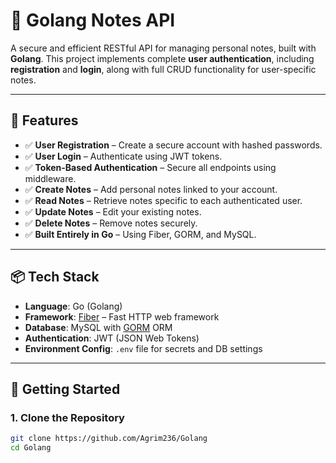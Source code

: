 # 📝 Golang Notes API

A secure and efficient RESTful API for managing personal notes, built with **Golang**. This project implements complete **user authentication**, including **registration** and **login**, along with full CRUD functionality for user-specific notes.

---

## 🔧 Features

- ✅ **User Registration** – Create a secure account with hashed passwords.
- ✅ **User Login** – Authenticate using JWT tokens.
- ✅ **Token-Based Authentication** – Secure all endpoints using middleware.
- ✅ **Create Notes** – Add personal notes linked to your account.
- ✅ **Read Notes** – Retrieve notes specific to each authenticated user.
- ✅ **Update Notes** – Edit your existing notes.
- ✅ **Delete Notes** – Remove notes securely.
- ✅ **Built Entirely in Go** – Using Fiber, GORM, and MySQL.

---

## 📦 Tech Stack

- **Language**: Go (Golang)
- **Framework**: [Fiber](https://gofiber.io/) – Fast HTTP web framework
- **Database**: MySQL with [GORM](https://gorm.io/) ORM
- **Authentication**: JWT (JSON Web Tokens)
- **Environment Config**: `.env` file for secrets and DB settings

---

## 🚀 Getting Started

### 1. Clone the Repository
```bash
git clone https://github.com/Agrim236/Golang
cd Golang
